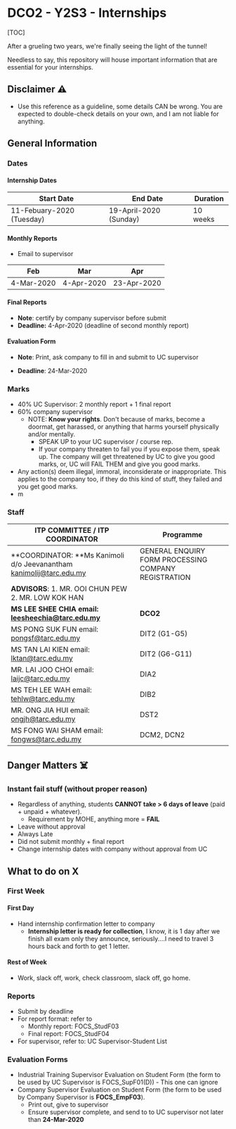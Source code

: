 # DCO2 - Y2S3 - Internships

[TOC]

After a grueling two years, we're finally seeing the light of the tunnel! 

Needless to say, this repository will house important information that are essential for your internships.

## **Disclaimer** :warning:

- Use this reference as a guideline, some details CAN be wrong. You are expected to double-check details on your own, and I am not liable for anything.

## General Information

### Dates

#### Internship Dates

| Start Date                | End Date               | Duration |
| ------------------------- | ---------------------- | -------- |
| 11-Febuary-2020 (Tuesday) | 19-April-2020 (Sunday) | 10 weeks |

#### Monthly Reports

- Email to supervisor

| Feb        | Mar        | Apr         |
| ---------- | ---------- | ----------- |
| 4-Mar-2020 | 4-Apr-2020 | 23-Apr-2020 |

#### Final Reports

- **Note**: certify by company supervisor before submit
- **Deadline:** 4-Apr-2020 (deadline of second monthly report)

#### Evaluation Form

- **Note**: Print, ask company to fill in and submit to UC supervisor

- **Deadline**: 24-Mar-2020

### Marks

- 40% UC Supervisor: 2 monthly report + 1 final report
- 60% company supervisor
  - NOTE: **Know your rights**. Don't because of marks, become a doormat, get harassed, or anything that harms yourself physically and/or mentally. 
    - SPEAK UP to your UC supervisor / course rep. 
    - If your company threaten to fail you if you expose them,  speak up. The company will get threatened by UC to give you good marks, or, UC will FAIL THEM and give you good marks.
- Any action(s) deem illegal, immoral, inconsiderate or
  inappropriate. This applies to the company too, if they do this kind of stuff, they failed and you get good marks.
- m

### Staff

| **ITP COMMITTEE / ITP COORDINATOR**                          | **Programme**                                        |
| ------------------------------------------------------------ | ---------------------------------------------------- |
| **COORDINATOR: **Ms Kanimoli d/o Jeevanantham [kanimolij@tarc.edu.my](mailto:kanimolij@tarc.edu.my) | GENERAL ENQUIRY FORM PROCESSING COMPANY REGISTRATION |
| **ADVISORS**: 1. MR. OOI CHUN PEW 2. MR. LOW KOK HAN         |                                                      |
| **MS LEE SHEE CHIA  email:  [leesheechia@tarc.edu.my](mailto:leesheechia@tarc.edu.my)** | **DCO2**                                             |
| MS PONG SUK FUN   email: [pongsf@tarc.edu.my](mailto:pongsf@tarc.edu.my) | DIT2 (G1-G5)                                         |
| MS TAN LAI KIEN     email:  [lktan@tarc.edu.my](mailto:lktan@tarc.edu.my) | DIT2 (G6-G11)                                        |
| MR. LAI JOO CHOI   email:  [laijc@tarc.edu.my](mailto:laijc@tarc.edu.my) | DIA2                                                 |
| MS TEH LEE WAH     email:  [tehlw@tarc.edu.my](mailto:tehlw@tarc.edu.my) | DIB2                                                 |
| MR. ONG JIA HUI     email:  [ongjh@tarc.edu.my](mailto:ongjh@tarc.edu.my) | DST2                                                 |
| MS FONG WAI SHAM email:  [fongws@tarc.edu.my](mailto:fongws@tarc.edu.my) | DCM2, DCN2                                           |

## Danger Matters :skull_and_crossbones:

### Instant fail stuff (without proper reason)

- Regardless of anything, students **CANNOT take > 6 days of leave** (paid + unpaid + whatever).
  - Requirement by MOHE, anything more = **FAIL**
- Leave without approval
- Always Late
- Did not submit monthly + final report
- Change internship dates with company without approval from UC

## What to do on X

### First Week

#### First Day

- Hand internship confirmation letter to company
  - **Internship letter is ready for collection**, I know, it is 1 day after we finish all exam only they announce, seriously....I need to travel 3 hours back and forth to get 1 letter.

#### Rest of Week

- Work, slack off, work, check classroom, slack off, go home.

### Reports

- Submit by deadline
- For report format: refer to 
  - Monthly report: FOCS_StudF03
  - Final report: FOCS_StudF04
- For supervisor, refer to: UC Supervisor-Student List

### Evaluation Forms

- Industrial Training Supervisor Evaluation on Student
  Form (the form to be used by UC Supervisor is
  FOCS_SupF01(D)) - This one can ignore
- Company Supervisor Evaluation on Student Form (the form to be used by Company Supervisor is **FOCS_EmpF03**).
  - Print out, give to supervisor
  - Ensure supervisor complete, and send to to UC supervisor not later than **24-Mar-2020**